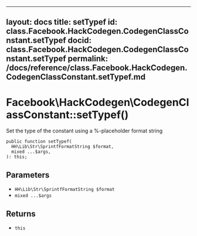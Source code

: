 
***

layout: docs
title: setTypef
id: class.Facebook.HackCodegen.CodegenClassConstant.setTypef
docid: class.Facebook.HackCodegen.CodegenClassConstant.setTypef
permalink: /docs/reference/class.Facebook.HackCodegen.CodegenClassConstant.setTypef.md
---







# Facebook\\HackCodegen\\CodegenClassConstant::setTypef()




Set the type of the constant using a %-placeholder format string




``` Hack
public function setTypef(
  HH\Lib\Str\SprintfFormatString $format,
  mixed ...$args,
): this;
```




## Parameters




* ` HH\Lib\Str\SprintfFormatString $format `
* ` mixed ...$args `




## Returns




- ` this `